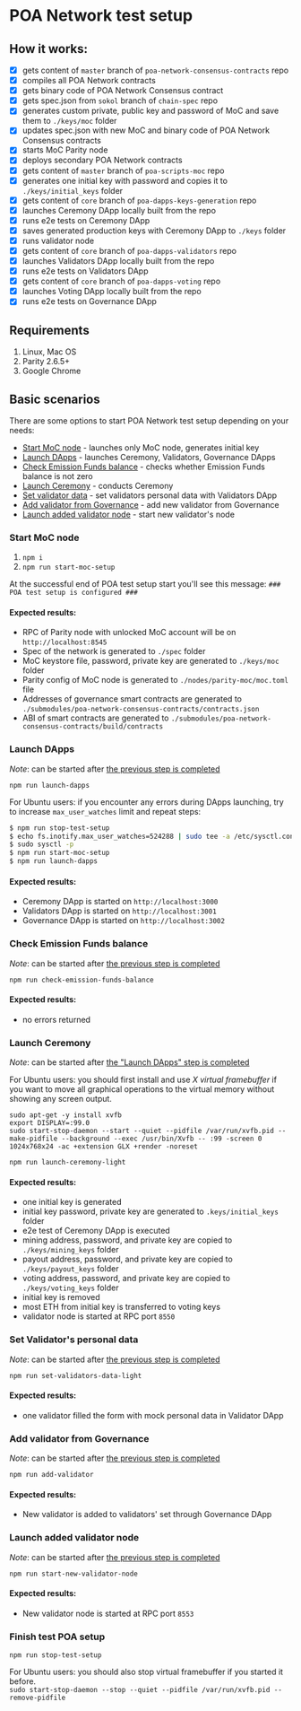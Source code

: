 # POA Network test setup

## How it works:
- [x] gets content of `master` branch of `poa-network-consensus-contracts` repo
- [x] compiles all POA Network contracts
- [x] gets binary code of POA Network Consensus contract
- [x] gets spec.json from `sokol` branch of `chain-spec` repo
- [x] generates custom private, public key and password of MoC and save them to `./keys/moc` folder
- [x] updates spec.json with new MoC and binary code of POA Network Consensus contracts
- [x] starts MoC Parity node
- [x] deploys secondary POA Network contracts
- [x] gets content of `master` branch of `poa-scripts-moc` repo
- [x] generates one initial key with password and copies it to `./keys/initial_keys` folder
- [x] gets content of `core` branch of `poa-dapps-keys-generation` repo
- [x] launches Ceremony DApp locally built from the repo
- [x] runs e2e tests on Ceremony DApp
- [x] saves generated production keys with Ceremony DApp to `./keys` folder
- [x] runs validator node
- [x] gets content of `core` branch of `poa-dapps-validators` repo
- [x] launches Validators DApp locally built from the repo
- [x] runs e2e tests on Validators DApp
- [x] gets content of `core` branch of `poa-dapps-voting` repo
- [x] launches Voting DApp locally built from the repo
- [x] runs e2e tests on Governance DApp

## Requirements
1. Linux, Mac OS
2. Parity 2.6.5+
3. Google Chrome

## Basic scenarios

There are some options to start POA Network test setup depending on your needs:
- [Start MoC node](#start-moc-node) - launches only MoC node, generates initial key
- [Launch DApps](#launch-dapps) - launches Ceremony, Validators, Governance DApps
- [Check Emission Funds balance](#check-emission-funds-balance) - checks whether Emission Funds balance is not zero
- [Launch Ceremony](#launch-ceremony) - conducts Ceremony
- [Set validator data](#set-validators-personal-data) - set validators personal data with Validators DApp
- [Add validator from Governance](#add-validator-from-governance) - add new validator from Governance
- [Launch added validator node](#launch-added-validator-node) - start new validator's node

### Start MoC node
1. `npm i`
2. `npm run start-moc-setup`

At the successful end of POA test setup start you'll see this message: `### POA test setup is configured ###`

#### Expected results:
- RPC of Parity node with unlocked MoC account will be on `http://localhost:8545`
- Spec of the network is generated to `./spec` folder
- MoC keystore file, password, private key are generated to `./keys/moc` folder
- Parity config of MoC node is generated to `./nodes/parity-moc/moc.toml` file
- Addresses of governance smart contracts are generated to `./submodules/poa-network-consensus-contracts/contracts.json`
- ABI of smart contracts are generated to `./submodules/poa-network-consensus-contracts/build/contracts`

### Launch DApps

*Note*: can be started after [the previous step is completed](#start-moc-node)

`npm run launch-dapps`

For Ubuntu users: if you encounter any errors during DApps launching, try to increase `max_user_watches` limit and repeat steps:

```bash
$ npm run stop-test-setup
$ echo fs.inotify.max_user_watches=524288 | sudo tee -a /etc/sysctl.conf
$ sudo sysctl -p
$ npm run start-moc-setup
$ npm run launch-dapps
```

#### Expected results:
- Ceremony DApp is started on `http://localhost:3000`
- Validators DApp is started on `http://localhost:3001`
- Governance DApp is started on `http://localhost:3002`

### Check Emission Funds balance

*Note*: can be started after [the previous step is completed](#launch-dapps)

`npm run check-emission-funds-balance`

#### Expected results:
- no errors returned


### Launch Ceremony

*Note*: can be started after [the "Launch DApps" step is completed](#launch-dapps)

For Ubuntu users: you should first install and use *X virtual framebuffer* if you want to move all graphical operations to the virtual memory without showing any screen output.
```
sudo apt-get -y install xvfb
export DISPLAY=:99.0
sudo start-stop-daemon --start --quiet --pidfile /var/run/xvfb.pid --make-pidfile --background --exec /usr/bin/Xvfb -- :99 -screen 0 1024x768x24 -ac +extension GLX +render -noreset
```

`npm run launch-ceremony-light`

#### Expected results:
- one initial key is generated
- initial key password, private key are generated to `.keys/initial_keys` folder
- e2e test of Ceremony DApp is executed
- mining address, password, and private key are copied to `./keys/mining_keys` folder
- payout address, password, and private key are copied to `./keys/payout_keys` folder
- voting address, password, and private key are copied to `./keys/voting_keys` folder
- initial key is removed
- most ETH from initial key is transferred to voting keys
- validator node is started at RPC port `8550`

### Set Validator's personal data

*Note*: can be started after [the previous step is completed](#launch-ceremony)

`npm run set-validators-data-light`

#### Expected results:
- one validator filled the form with mock personal data in Validator DApp

### Add validator from Governance

*Note*: can be started after [the previous step is completed](#set_validators_personal_data)

`npm run add-validator`

#### Expected results:
- New validator is added to validators' set through Governance DApp

### Launch added validator node

*Note*: can be started after [the previous step is completed](#add-validator-from-governance)

`npm run start-new-validator-node`

#### Expected results:
- New validator node is started at RPC port `8553`

### Finish test POA setup
`npm run stop-test-setup`

For Ubuntu users: you should also stop virtual framebuffer if you started it before.<br />
`sudo start-stop-daemon --stop --quiet --pidfile /var/run/xvfb.pid --remove-pidfile`
